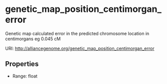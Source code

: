 # genetic_map_position_centimorgan_error

Genetic map calculated error in the predicted chromosome location in centimorgans eg 0.045 cM

URI: http://alliancegenome.org/genetic_map_position_centimorgan_error



<!-- no inheritance hierarchy -->


## Properties

 * Range: float


